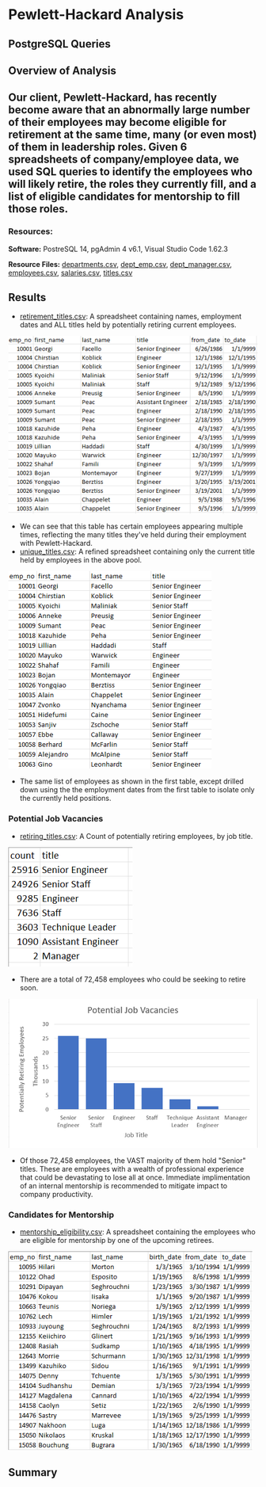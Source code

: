 # Pewlett-Hackard Analysis

PostgreSQL Queries
---
## Overview of Analysis
Our client, Pewlett-Hackard, has recently become aware that an abnormally large number of their employees may become eligible for retirement at the same time, many (or even most) of them in leadership roles.  Given 6 spreadsheets of company/employee data, we used SQL queries to identify the employees who will likely retire, the roles they currently fill, and a list of eligible candidates for mentorship to fill those roles.
---
### Resources:
**Software:** PostreSQL 14, pgAdmin 4 v6.1, Visual Studio Code 1.62.3

**Resource Files:** [departments.csv](https://github.com/ZeroDarkHardy/Pewlett-Hackard_analysis/blob/main/Data/departments.csv), [dept_emp.csv](https://github.com/ZeroDarkHardy/Pewlett-Hackard_analysis/blob/main/Data/dept_emp.csv), [dept_manager.csv](https://github.com/ZeroDarkHardy/Pewlett-Hackard_analysis/blob/main/Data/dept_manager.csv), [employees.csv](https://github.com/ZeroDarkHardy/Pewlett-Hackard_analysis/blob/main/Data/employees.csv), [salaries.csv](https://github.com/ZeroDarkHardy/Pewlett-Hackard_analysis/blob/main/Data/salaries.csv), [titles.csv](https://github.com/ZeroDarkHardy/Pewlett-Hackard_analysis/blob/main/Data/titles.csv)

## Results

- [retirement_titles.csv](https://github.com/ZeroDarkHardy/Pewlett-Hackard_analysis/blob/main/Data/retirement_titles.csv): A spreadsheet containing names, employment dates and ALL titles held by potentially retiring current employees.

![retirement_titles.png](https://github.com/ZeroDarkHardy/Pewlett-Hackard_analysis/blob/main/Resources/retirement_titles.png)

- We can see that this table has certain employees appearing multiple times, reflecting the many titles they've held during their employment with Pewlett-Hackard.
- [unique_titles.csv](https://github.com/ZeroDarkHardy/Pewlett-Hackard_analysis/blob/main/Data/unique_titles.csv): A refined spreadsheet containing only the current title held by employees in the above pool.

![unique_titles.png](https://github.com/ZeroDarkHardy/Pewlett-Hackard_analysis/blob/main/Resources/unique_titles.png)

- The same list of employees as shown in the first table, except drilled down using the the employment dates from the first table to isolate only the currently held positions.

### Potential Job Vacancies
- [retiring_titles.csv](https://github.com/ZeroDarkHardy/Pewlett-Hackard_analysis/blob/main/Data/retiring_titles.csv): A Count of potentially retiring employees, by job title.

![retiring_titles.png](https://github.com/ZeroDarkHardy/Pewlett-Hackard_analysis/blob/main/Resources/retiring_titles.png)

- There are a total of 72,458 employees who could be seeking to retire soon.

![retiring_titles_barchart.png](https://github.com/ZeroDarkHardy/Pewlett-Hackard_analysis/blob/main/Resources/retiring_titles_barchart.png)

- Of those 72,458 employees, the VAST majority of them hold "Senior" titles.  These are employees with a wealth of professional experience that could be devastating to lose all at once.  Immediate implimentation of an internal mentorship is recommended to mitigate impact to company productivity.

### Candidates for Mentorship
- [mentorship_eligibility.csv](https://github.com/ZeroDarkHardy/Pewlett-Hackard_analysis/blob/main/Data/mentorship_eligibility.csv): A spreadsheet containing the employees who are eligible for mentorship by one of the upcoming retirees.

![mentorship_eligibility.png](https://github.com/ZeroDarkHardy/Pewlett-Hackard_analysis/blob/main/Resources/mentorship_eligibility.png)


## Summary